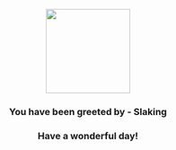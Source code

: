 <p align="center">
    <img src="https://raw.githubusercontent.com/PokeAPI/sprites/master/sprites/pokemon/289.png" width="150" height="150">
</p>
<h3 align="center">You have been greeted by - <b>Slaking</b></h3>
<h3 align="center">Have a wonderful day!</h3>
